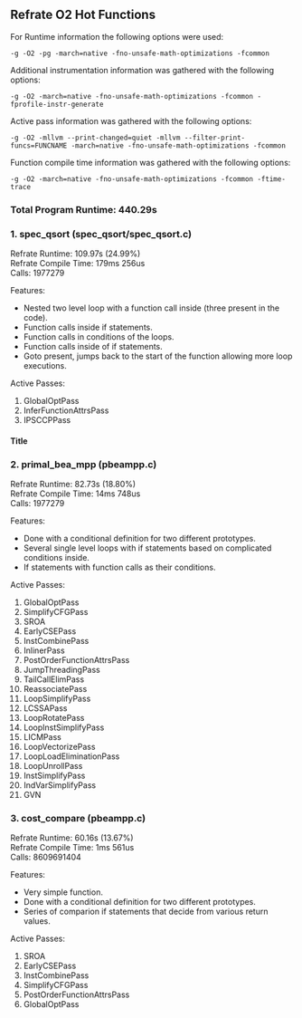 ## Refrate O2 Hot Functions

For Runtime information the following options were used:
```
-g -O2 -pg -march=native -fno-unsafe-math-optimizations -fcommon
```

Additional instrumentation information was gathered with the following options:
```
-g -O2 -march=native -fno-unsafe-math-optimizations -fcommon -fprofile-instr-generate
```

Active pass information was gathered with the following options:
```
-g -O2 -mllvm --print-changed=quiet -mllvm --filter-print-funcs=FUNCNAME -march=native -fno-unsafe-math-optimizations -fcommon
```

Function compile time information was gathered with the following options:
```
-g -O2 -march=native -fno-unsafe-math-optimizations -fcommon -ftime-trace
```

### Total Program Runtime: 440.29s

### 1. spec_qsort (spec_qsort/spec_qsort.c)
Refrate Runtime: 109.97s (24.99%) \
Refrate Compile Time: 179ms 256us \
Calls: 1977279

Features:
- Nested two level loop with a function call inside (three present in the code).
- Function calls inside if statements.
- Function calls in conditions of the loops.
- Function calls inside of if statements.
- Goto present, jumps back to the start of the function allowing more loop executions.

Active Passes:
1.	GlobalOptPass
2.	InferFunctionAttrsPass
3.	IPSCCPPass

#### Title

### 2. primal_bea_mpp (pbeampp.c)
Refrate Runtime: 82.73s (18.80%) \
Refrate Compile Time: 14ms 748us \
Calls: 1977279

Features:
- Done with a conditional definition for two different prototypes.
- Several single level loops with if statements based on complicated conditions inside.
- If statements with function calls as their conditions.

Active Passes:
1.	GlobalOptPass
2.	SimplifyCFGPass
3.	SROA
4.	EarlyCSEPass
5.	InstCombinePass
6.	InlinerPass
7.	PostOrderFunctionAttrsPass
8.	JumpThreadingPass
9.	TailCallElimPass
10.	ReassociatePass
11.	LoopSimplifyPass
12.	LCSSAPass
13.	LoopRotatePass
14.	LoopInstSimplifyPass
15.	LICMPass
16.	LoopVectorizePass
17.	LoopLoadEliminationPass
18.	LoopUnrollPass 
19.	InstSimplifyPass
20.	IndVarSimplifyPass
21.	GVN


### 3. cost_compare (pbeampp.c)
Refrate Runtime: 60.16s (13.67%) \
Refrate Compile Time: 1ms 561us \
Calls: 8609691404

Features:
- Very simple function.
- Done with a conditional definition for two different prototypes.
- Series of comparion if statements that decide from various return values.

Active Passes:
1.	SROA
2.	EarlyCSEPass
3.	InstCombinePass
4.	SimplifyCFGPass
5.	PostOrderFunctionAttrsPass
6.	GlobalOptPass

